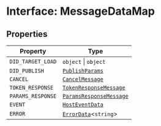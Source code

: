 # Interface: MessageDataMap

## Properties

| Property | Type |
| ------ | ------ |
| `DID_TARGET_LOAD` | `object` \| `object` |
| `DID_PUBLISH` | [`PublishParams`](../../../types/PublishParams.types/interfaces/publish-params.md) |
| `CANCEL` | [`CancelMessage`](CancelMessage.md) |
| `TOKEN_RESPONSE` | [`TokenResponseMessage`](TokenResponseMessage.md) |
| `PARAMS_RESPONSE` | [`ParamsResponseMessage`](ParamsResponseMessage.md) |
| `EVENT` | [`HostEventData`](../../MessageData.types/interfaces/host-event-data.md) |
| `ERROR` | [`ErrorData`](../../../error/ErrorData/interfaces/error-data/index.md)<`string`\> |
